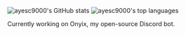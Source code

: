 ![ayesc9000's GitHub stats](https://github-readme-stats.vercel.app/api?username=ayesc9000&show_icons=true&theme=transparent)
![ayesc9000's top languages](https://github-readme-stats.vercel.app/api/top-langs/?username=ayesc9000&layout=compact)

Currently working on Onyix, my open-source Discord bot.
